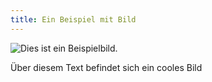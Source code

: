 ```yaml
---
title: Ein Beispiel mit Bild
---
```



![Dies ist ein Beispielbild.]( captainsauerland.github.io/assets/images/Profilbild3.jpg )

Über diesem Text befindet sich ein cooles Bild

